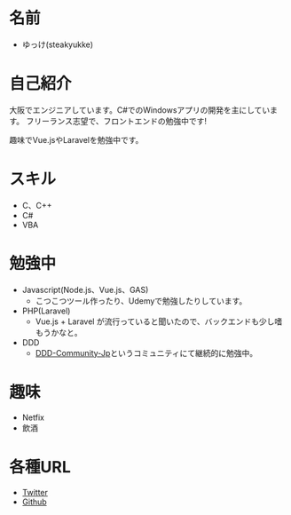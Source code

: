 # 名前
* ゆっけ(steakyukke)

# 自己紹介
大阪でエンジニアしています。C#でのWindowsアプリの開発を主にしています。
フリーランス志望で、フロントエンドの勉強中です!

趣味でVue.jsやLaravelを勉強中です。

# スキル
* C、C++
* C#
* VBA

# 勉強中
* Javascript(Node.js、Vue.js、GAS)
  * こつこつツール作ったり、Udemyで勉強したりしています。
* PHP(Laravel)
  * Vue.js + Laravel が流行っていると聞いたので、バックエンドも少し嗜もうかなと。
* DDD
  * [DDD-Community-Jp](https://ddd-community-jp.connpass.com/)というコミュニティにて継続的に勉強中。

# 趣味
* Netfix
* 飲酒

# 各種URL
* [Twitter](https://twitter.com/steakyukke)
* [Github](https://github.com/steakyukke)
